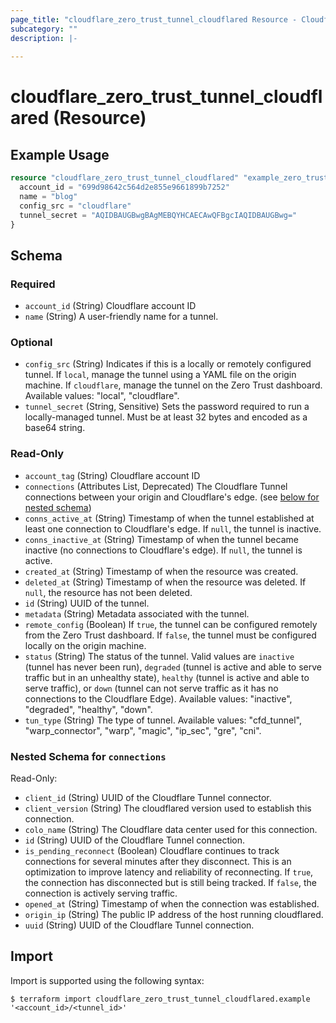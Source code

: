 ```yaml
---
page_title: "cloudflare_zero_trust_tunnel_cloudflared Resource - Cloudflare"
subcategory: ""
description: |-
  
---
```


# cloudflare_zero_trust_tunnel_cloudflared (Resource)



## Example Usage

```terraform
resource "cloudflare_zero_trust_tunnel_cloudflared" "example_zero_trust_tunnel_cloudflared" {
  account_id = "699d98642c564d2e855e9661899b7252"
  name = "blog"
  config_src = "cloudflare"
  tunnel_secret = "AQIDBAUGBwgBAgMEBQYHCAECAwQFBgcIAQIDBAUGBwg="
}
```

<!-- schema generated by tfplugindocs -->
## Schema

### Required

- `account_id` (String) Cloudflare account ID
- `name` (String) A user-friendly name for a tunnel.

### Optional

- `config_src` (String) Indicates if this is a locally or remotely configured tunnel. If `local`, manage the tunnel using a YAML file on the origin machine. If `cloudflare`, manage the tunnel on the Zero Trust dashboard.
Available values: "local", "cloudflare".
- `tunnel_secret` (String, Sensitive) Sets the password required to run a locally-managed tunnel. Must be at least 32 bytes and encoded as a base64 string.

### Read-Only

- `account_tag` (String) Cloudflare account ID
- `connections` (Attributes List, Deprecated) The Cloudflare Tunnel connections between your origin and Cloudflare's edge. (see [below for nested schema](#nestedatt--connections))
- `conns_active_at` (String) Timestamp of when the tunnel established at least one connection to Cloudflare's edge. If `null`, the tunnel is inactive.
- `conns_inactive_at` (String) Timestamp of when the tunnel became inactive (no connections to Cloudflare's edge). If `null`, the tunnel is active.
- `created_at` (String) Timestamp of when the resource was created.
- `deleted_at` (String) Timestamp of when the resource was deleted. If `null`, the resource has not been deleted.
- `id` (String) UUID of the tunnel.
- `metadata` (String) Metadata associated with the tunnel.
- `remote_config` (Boolean) If `true`, the tunnel can be configured remotely from the Zero Trust dashboard. If `false`, the tunnel must be configured locally on the origin machine.
- `status` (String) The status of the tunnel. Valid values are `inactive` (tunnel has never been run), `degraded` (tunnel is active and able to serve traffic but in an unhealthy state), `healthy` (tunnel is active and able to serve traffic), or `down` (tunnel can not serve traffic as it has no connections to the Cloudflare Edge).
Available values: "inactive", "degraded", "healthy", "down".
- `tun_type` (String) The type of tunnel.
Available values: "cfd_tunnel", "warp_connector", "warp", "magic", "ip_sec", "gre", "cni".

<a id="nestedatt--connections"></a>
### Nested Schema for `connections`

Read-Only:

- `client_id` (String) UUID of the Cloudflare Tunnel connector.
- `client_version` (String) The cloudflared version used to establish this connection.
- `colo_name` (String) The Cloudflare data center used for this connection.
- `id` (String) UUID of the Cloudflare Tunnel connection.
- `is_pending_reconnect` (Boolean) Cloudflare continues to track connections for several minutes after they disconnect. This is an optimization to improve latency and reliability of reconnecting.  If `true`, the connection has disconnected but is still being tracked. If `false`, the connection is actively serving traffic.
- `opened_at` (String) Timestamp of when the connection was established.
- `origin_ip` (String) The public IP address of the host running cloudflared.
- `uuid` (String) UUID of the Cloudflare Tunnel connection.

## Import

Import is supported using the following syntax:

```shell
$ terraform import cloudflare_zero_trust_tunnel_cloudflared.example '<account_id>/<tunnel_id>'
```
